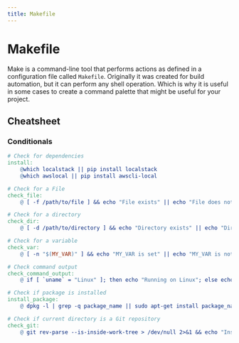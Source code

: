 ```yaml
---
title: Makefile
---
```


# Makefile

Make is a command-line tool that performs actions as defined in a configuration file called `Makefile`.
Originally it was created for build automation, but it can perform any shell operation.
Which is why it is useful in some cases to create a command palette that might be useful for your project.

## Cheatsheet

### Conditionals

```makefile
# Check for dependencies
install:
    @which localstack || pip install localstack
    @which awslocal || pip install awscli-local

# Check for a File
check_file:
	@ [ -f /path/to/file ] && echo "File exists" || echo "File does not exist"

# Check for a directory
check_dir:
	@ [ -d /path/to/directory ] && echo "Directory exists" || echo "Directory does not exist"

# Check for a variable
check_var:
	@ [ -n "$(MY_VAR)" ] && echo "MY_VAR is set" || echo "MY_VAR is not set"

# Check command output
check_command_output:
	@ if [ `uname` = "Linux" ]; then echo "Running on Linux"; else echo "Not running on Linux"; fi

# Check if package is installed
install_package:
	@ dpkg -l | grep -q package_name || sudo apt-get install package_name

# Check if current directory is a Git repository
check_git:
	@ git rev-parse --is-inside-work-tree > /dev/null 2>&1 && echo "Inside a Git repository" || echo "Not a Git repository"
```
